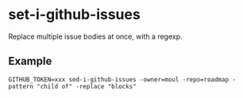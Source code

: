 # set-i-github-issues

Replace multiple issue bodies at once, with a regexp.

## Example

    GITHUB_TOKEN=xxx sed-i-github-issues -owner=moul -repo=roadmap -pattern "child of" -replace "blocks"
